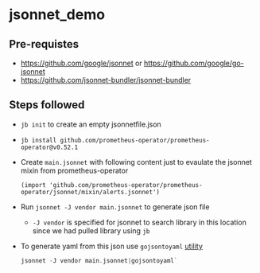 # jsonnet_demo

## Pre-requistes

- https://github.com/google/jsonnet or https://github.com/google/go-jsonnet
- https://github.com/jsonnet-bundler/jsonnet-bundler

## Steps followed

- `jb init` to create an empty jsonnetfile.json

- `jb install github.com/prometheus-operator/prometheus-operator@v0.52.1`

- Create `main.jsonnet` with following content just to evaulate the jsonnet mixin from prometheus-operator

  ```jsonnet
  (import 'github.com/prometheus-operator/prometheus-operator/jsonnet/mixin/alerts.jsonnet')
  ```

- Run `jsonnet -J vendor main.jsonnet` to generate json file
  - `-J vendor` is specified for jsonnet to search library in this location since we had pulled library using `jb`

- To generate yaml from this json use `gojsontoyaml` [utility](https://github.com/brancz/gojsontoyaml)


  ```go
  jsonnet -J vendor main.jsonnet|gojsontoyaml`
  ```
